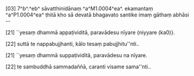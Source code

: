 [03] 7^b^.^eb^ sāvatthinidānaṃ ^a^M1.0004^ea^. ekamantaṃ ^a^P1.0004^ea^  ṭhitā kho sā devatā bhagavato santike imaṃ gāthaṃ abhāsi --

[21] ``yesaṃ dhammā appaṭividitā, paravādesu nīyare {niyyare (ka0)}.

[22] suttā te nappabujjhanti, kālo tesaṃ pabujjhitu''nti..

[21] ``yesaṃ dhammā suppaṭividitā, paravādesu na nīyare.

[22] te sambuddhā sammadaññā, caranti visame sama''nti..